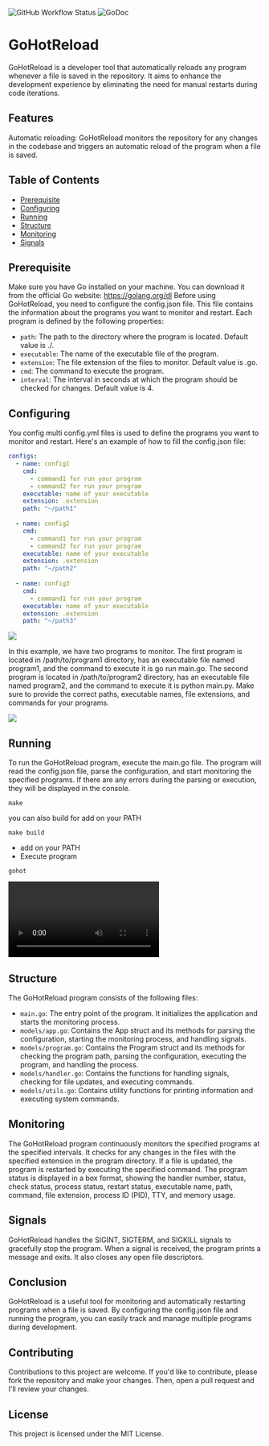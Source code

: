 ![GitHub Workflow Status](https://github.com/waxdred/GoHotReload/actions/workflows/go.yml/badge.svg)
![GoDoc](https://godoc.org/github.com/golang/gddo?status.svg)
# GoHotReload

GoHotReload is a developer tool that automatically reloads any program whenever a file is saved in the repository. It aims to enhance the development experience by eliminating the need for manual restarts during code iterations.

## Features
Automatic reloading: GoHotReload monitors the repository for any changes in the codebase and triggers an automatic reload of the program when a file is saved.

## Table of Contents
- [Prerequisite](#Prerequisite)
- [Configuring](#Configuring)
- [Running](#Running)
- [Structure](#Structure)
- [Monitoring](#Monitoring)
- [Signals](#Signals)

## Prerequisite
Make sure you have Go installed on your machine. You can download it from the official Go website: https://golang.org/dl
Before using GoHotReload, you need to configure the config.json file. This file contains the information about the programs you want to monitor and restart. Each program is defined by the following properties:
- ```path```: The path to the directory where the program is located. Default value is ./.
- ```executable```: The name of the executable file of the program.
- ```extension```: The file extension of the files to monitor. Default value is .go.
- ```cmd```: The command to execute the program.
- ```interval```: The interval in seconds at which the program should be checked for changes. Default value is 4.

## Configuring 
You config multi config.yml files is used to define the programs you want to monitor and restart. Here's an example of how to fill the config.json file:
```yml
configs:
  - name: config1
    cmd:
      - command1 for run your program
      - command2 for run your program
    executable: name of your executable
    extension: .extension
    path: "~/path1"
  
  - name: config2
    cmd:
      - command1 for run your program
      - command2 for run your program
    executable: name of your executable
    extension: .extension
    path: "~/path2"
  
  - name: config3
    cmd:
      - command1 for run your program
    executable: name of your executable
    extension: .extension
    path: "~/path3"
```


![](https://i.imgur.com/Aln3sqf.png)

In this example, we have two programs to monitor. The first program is located in /path/to/program1 directory, has an executable file named program1, and the command to execute it is go run main.go. The second program is located in /path/to/program2 directory, has an executable file named program2, and the command to execute it is python main.py.
Make sure to provide the correct paths, executable names, file extensions, and commands for your programs.

![](https://i.imgur.com/ey6rgRa.png)

## Running
To run the GoHotReload program, execute the main.go file. The program will read the config.json file, parse the configuration, and start monitoring the specified programs. If there are any errors during the parsing or execution, they will be displayed in the console.
```shell
make
```
you can also build for add on your PATH 
```shell
make build
```
- add on your PATH
- Execute program
```shell
gohot
```
![](https://i.imgur.com/ud6iVqn.mp4)

## Structure
The GoHotReload program consists of the following files:
- ```main.go```: The entry point of the program. It initializes the application and starts the monitoring process.
- ```models/app.go```: Contains the App struct and its methods for parsing the configuration, starting the monitoring process, and handling signals.
- ```models/program.go```: Contains the Program struct and its methods for checking the program path, parsing the configuration, executing the program, and handling the process.
- ```models/handler.go```: Contains the functions for handling signals, checking for file updates, and executing commands.
- ```models/utils.go```: Contains utility functions for printing information and executing system commands.

## Monitoring
The GoHotReload program continuously monitors the specified programs at the specified intervals. It checks for any changes in the files with the specified extension in the program directory. If a file is updated, the program is restarted by executing the specified command.
The program status is displayed in a box format, showing the handler number, status, check status, process status, restart status, executable name, path, command, file extension, process ID (PID), TTY, and memory usage.

## Signals
GoHotReload handles the SIGINT, SIGTERM, and SIGKILL signals to gracefully stop the program. When a signal is received, the program prints a message and exits. It also closes any open file descriptors.

## Conclusion
GoHotReload is a useful tool for monitoring and automatically restarting programs when a file is saved. By configuring the config.json file and running the program, you can easily track and manage multiple programs during development.

## Contributing
Contributions to this project are welcome. If you'd like to contribute, please fork the repository and make your changes. Then, open a pull request and I'll review your changes.

## License
This project is licensed under the MIT License.

